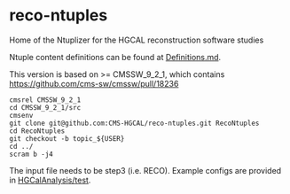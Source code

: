 # reco-ntuples
Home of the Ntuplizer for the HGCAL reconstruction software studies

Ntuple content definitions can be found at [Definitions.md](Definitions.md).

This version is based on >= CMSSW_9_2_1, which contains https://github.com/cms-sw/cmssw/pull/18236

```
cmsrel CMSSW_9_2_1
cd CMSSW_9_2_1/src
cmsenv
git clone git@github.com:CMS-HGCAL/reco-ntuples.git RecoNtuples
cd RecoNtuples
git checkout -b topic_${USER}
cd ../
scram b -j4
```

The input file needs to be step3 (i.e. RECO). Example configs are provided in [HGCalAnalysis/test](HGCalAnalysis/test).
